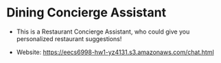 # Dining Concierge Assistant

* This is a Restaurant Concierge Assistant, who could give you personalized restaurant suggestions!

* Website: https://eecs6998-hw1-yz4131.s3.amazonaws.com/chat.html

